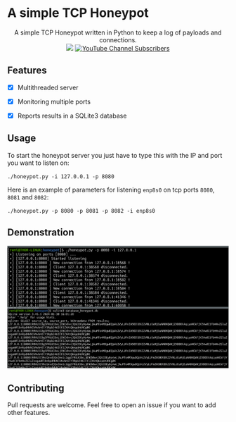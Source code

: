 # A simple TCP Honeypot

<p align="center">
    A simple TCP Honeypot written in Python to keep a log of payloads and connections.
    <br>
    <a href="https://twitter.com/intent/follow?screen_name=podalirius_" title="Follow"><img src="https://img.shields.io/twitter/follow/podalirius_?label=Podalirius&style=social"></a>
    <a href="https://www.youtube.com/c/Podalirius_?sub_confirmation=1" title="Subscribe"><img alt="YouTube Channel Subscribers" src="https://img.shields.io/youtube/channel/subscribers/UCF_x5O7CSfr82AfNVTKOv_A?style=social"></a>
    <br>
</p>


## Features

- [x] Multithreaded server
- [x] Monitoring multiple ports
- [x] Reports results in a SQLite3 database


## Usage

To start the honeypot server you just have to type this with the IP and port you want to listen on:

```
./honeypot.py -i 127.0.0.1 -p 8080 
```

Here is an example of parameters for listening `enp8s0` on tcp ports `8080`, `8081` and `8082`:

```
./honeypot.py -p 8080 -p 8081 -p 8082 -i enp8s0
```


## Demonstration

![](./.github/example.png)


## Contributing

Pull requests are welcome. Feel free to open an issue if you want to add other features.

